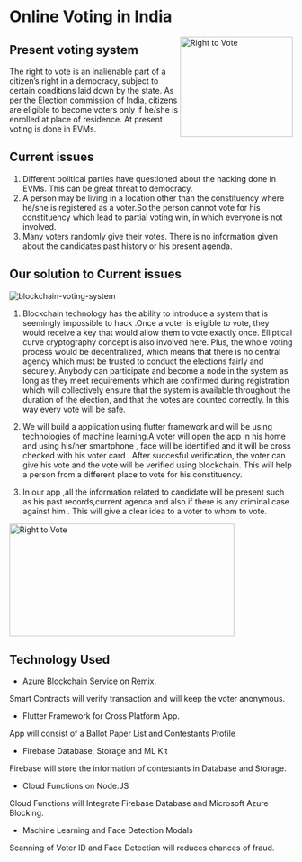 # Online Voting in India 
<img src="https://user-images.githubusercontent.com/48177487/61993848-9b127200-b08f-11e9-9b65-13af48d5a536.jpg" align="right"
     title="Right to Vote" width="200" height="178">
## Present voting system
The right to vote is an inalienable part of a citizen’s right in a democracy, subject to certain conditions laid down by the state. As per the Election commission of India, citizens are eligible to become voters only if he/she is enrolled at place of residence. At present voting is done in EVMs.

## Current issues
1. Different political parties have questioned about the hacking done in EVMs. This can be great threat to democracy.
2. A person may be living in a location other than the constituency where he/she is registered as a voter.So the person cannot  vote for his constituency which lead to partial voting win, in which everyone is not involved. 
3. Many voters randomly give their votes. There is no information given about the candidates past history or his present agenda.
## Our solution to Current issues

![blockchain-voting-system](https://user-images.githubusercontent.com/48177487/62005761-a29c4e80-b155-11e9-8742-5a1afe213b16.png)

1. Blockchain technology has the ability to introduce a system that is seemingly impossible to hack .Once a voter is eligible to vote, they would receive a key that would allow them to vote exactly once. Elliptical curve cryptography concept is also involved here. Plus, the whole voting process would be decentralized, which means that there is no central agency which must be trusted to conduct the elections fairly and securely. Anybody can participate and become a node in the system as long as they meet requirements which are confirmed during registration  which will collectively ensure that the system is available throughout the duration of the election, and that the votes are counted correctly. In this way every vote will be safe.


2. We will build a application using flutter framework and will be using technologies of machine learning.A voter will open the app in his home and using his/her smartphone , face  will be identified and it will be cross checked with his voter card . After succesful verification, the voter can give his vote and the vote will be verified using blockchain. This will help a person from a different place to vote for his constituency.

3. In our app ,all the information related to candidate will be present such as his past records,current agenda and also if there is any criminal case against him . This will give a clear idea to a voter to whom to vote.

<img src="https://firebasestorage.googleapis.com/v0/b/code-fun-do-26d59.appspot.com/o/cfd_screenshot.jpg?alt=media&token=d1ba6ebb-c795-4988-a93d-eed6057e7e8a" align="center"
     title="Right to Vote" width="400" height="200">

## Technology Used  
- Azure Blockchain Service on Remix.

Smart Contracts will verify transaction and will keep the voter anonymous.

- Flutter Framework for Cross Platform App.

App will consist of a Ballot Paper List and Contestants Profile

- Firebase Database, Storage and ML Kit

Firebase will store the information of contestants in Database and Storage.
- Cloud Functions on Node.JS

Cloud Functions will Integrate Firebase Database and Microsoft Azure Blocking.

- Machine Learning and Face Detection Modals

Scanning of Voter ID and Face Detection will reduces chances of fraud.



